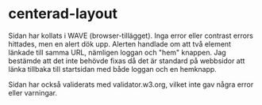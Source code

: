 # centerad-layout


Sidan har kollats i WAVE (browser-tillägget). Inga error eller contrast errors hittades, men en alert dök upp. Alerten handlade om att två element länkade till samma URL, nämligen loggan och "hem" knappen. Jag bestämde att det inte behövde fixas då det är standard på webbsidor att länka tillbaka till startsidan med både loggan och en hemknapp.

Sidan har också validerats med validator.w3.org, vilket inte gav några error eller varningar.